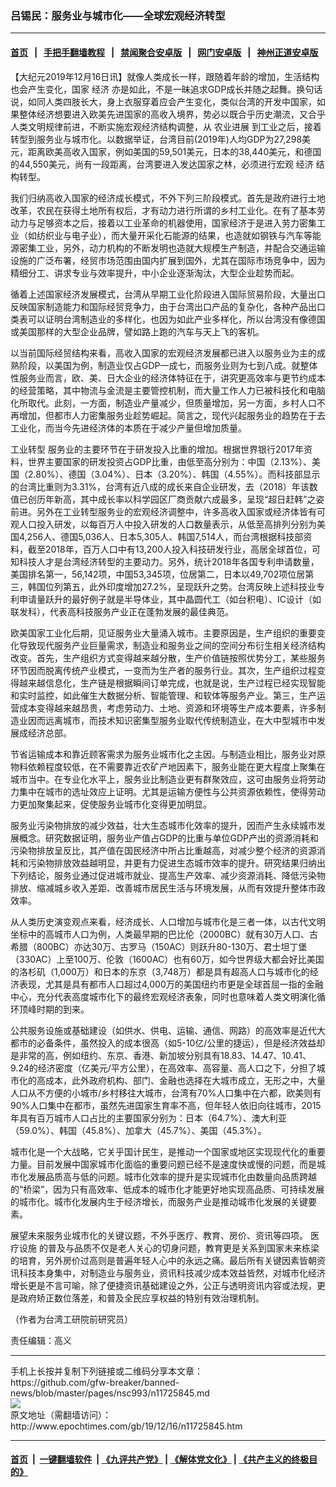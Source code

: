 ### 吕锡民：服务业与城市化——全球宏观经济转型
------------------------

#### [首页](https://github.com/gfw-breaker/banned-news/blob/master/README.md) &nbsp;&nbsp;|&nbsp;&nbsp; [手把手翻墙教程](https://github.com/gfw-breaker/guides/wiki) &nbsp;&nbsp;|&nbsp;&nbsp; [禁闻聚合安卓版](https://github.com/gfw-breaker/bn-android) &nbsp;&nbsp;|&nbsp;&nbsp; [网门安卓版](https://github.com/oGate2/oGate) &nbsp;&nbsp;|&nbsp;&nbsp; [神州正道安卓版](https://github.com/SzzdOgate/update) 



<div><p>
 【大纪元2019年12月16日讯】就像人类成长一样，跟随着年龄的增加，生活结构也会产生变化，国家
 <ok href="http://www.epochtimes.com/gb/tag/%E7%BB%8F%E6%B5%8E.html">
  经济
 </ok>
 亦是如此，不是一昧追求GDP成长并随之起舞。换句话说，如同人类四肢长大，身上衣服穿着应会产生变化，类似台湾的开发中国家，如果整体经济想要进入欧美先进国家的高收入境界，势必以既合乎历史潮流，又合乎人类文明规律前进，不断实施宏观经济结构调整，从
 <ok href="http://www.epochtimes.com/gb/tag/%E5%86%9C%E4%B8%9A%E8%BF%9B%E5%B1%95.html">
  农业进展
 </ok>
 到工业之后，接着转型到服务业与城市化。以数据举证，台湾目前(2019年)人均GDP为27,298美元，距离欧美高收入国家，例如美国的59,501美元，日本的38,440美元，和德国的44,550美元，尚有一段距离，台湾要进入发达国家之林，必须进行宏观
 <ok href="http://www.epochtimes.com/gb/tag/%E7%BB%8F%E6%B5%8E.html">
  经济
 </ok>
 结构转型。
</p>
<p>
 我们归纳高收入国家的经济成长模式，不外下列三阶段模式。首先是政府进行土地改革，农民在获得土地所有权后，才有动力进行所谓的乡村工业化。在有了基本劳动力与足够资本之后，接着以工业革命的机器使用，国家经济于是进入劳力密集工业（如纺织业与电子业），而大量开采化石能源的结果，也造就如钢铁与汽车等能源密集工业，另外，动力机构的不断发明也造就大规模生产制造，并配合交通运输设施的广泛布署，经贸市场范围由国内扩展到国外，尤其在国际市场竞争中，因为精细分工、讲求专业与效率提升，中小企业逐渐淘汰，大型企业趁势而起。
</p>
<p>
 循着上述国家经济发展模式，台湾从早期工业化阶段进入国际贸易阶段，大量出口反映国家制造能力和国际经贸竞争力，由于台湾出口产品的复杂化，各种产品出口类表可以证明台湾制造业的多样化，也因为如此产业多样化，所以台湾没有像德国或美国那样的大型企业品牌，譬如路上跑的汽车与天上飞的客机。
</p>
<p>
 以当前国际经贸结构来看，高收入国家的宏观经济发展都已进入以服务业为主的成熟阶段，以美国为例，制造业仅占GDP一成七，而服务业则为七到八成。就整体性服务业而言，欧、美、日大企业的经济体特征在于，讲究更高效率与更节约成本的经营策略，其中物流与金流是主要管控机制，而大量工作人力已被科技化和电脑化所取代。此刻，一方面，制造业产量减少，但质量增加，另一方面，乡村人口不再增加，但都市人力密集服务业趁势崛起。简言之，现代兴起服务业的趋势在于去工业化，而当今先进经济体的本质在于减少产量但增加质量。
</p>
<p>
 <ok href="http://www.epochtimes.com/gb/tag/%E5%B7%A5%E4%B8%9A%E8%BD%AC%E5%9E%8B.html">
  工业转型
 </ok>
 服务业的主要环节在于研发投入比重的增加。根据世界银行2017年资料，世界主要国家的研发投资占GDP比重，由低至高分别为：中国（2.13%）、美国（2.80%）、德国（3.04%）、日本（3.20%）、韩国（4.55%）。而科技部显示的台湾比重则为3.31%，台湾有近八成的成长来自企业研发，去（2018）年该数值已创历年新高，其中成长率以科学园区厂商贡献六成最多，呈现“超日赶韩”之姿前进。另外在工业转型服务业的宏观经济调整中，许多高收入国家或经济体皆有可观人口投入研发，以每百万人中投入研发的人口数量表示，从低至高排列分别为美国4,256人、德国5,036人、日本5,305人、韩国7,514人，而台湾根据科技部资料，截至2018年，百万人口中有13,200人投入科技研发行业，高居全球首位，可知科技人才是台湾经济转型的主要动力。另外，统计2018年各国专利申请数量，美国排名第一，56,142项，中国53,345项，位居第二，日本以49,702项位居第三，韩国位列第五，此外印度增加27.2%，呈现跃升之势。台湾反映上述科技业专利申请量跃升的最好例子就是半导体业，其中晶圆代工（如台积电）、IC设计（如联发科），代表高科技服务产业正在蓬勃发展的最佳典范。
</p>
<p>
 欧美国家工业化后期，见证服务业大量涌入城市。主要原因是，生产组织的重要变化导致现代服务产业巨量需求，制造业和服务业之间的空间分布衍生相关经济结构改变。首先，生产组织方式变得越来越分散，生产价值链按照优势分工，某些服务环节因而脱离传统产业模式，一变而为生产者的服务行业。其次，生产组织过程变得越来越信息化，生产链是根据瞬间订单完成，也就是说，生产过程已经实现智能和实时监控，如此催生大数据分析、智能管理、和软体等服务产业。第三，生产运营成本变得越来越昂贵，考虑劳动力、土地、资源和环境等生产成本要素，许多制造业因而远离城市，而技术知识密集型服务业取代传统制造业，在大中型城市中发展成经济总部。
</p>
<p>
 节省运输成本和靠近顾客需求为服务业城市化之主因。与制造业相比，服务业对原物料依赖程度较低，在不需要靠近农矿产地因素下，服务业能在更大程度上聚集在城市当中。在专业化水平上，服务业比制造业更有群聚效应，这可由服务业将劳动力集中在城市的选址效应上证明。尤其是运输方便性与公共资源依赖性，使得劳动力更加聚集起来，促使服务业城市化变得更加明显。
</p>
<p>
 服务业污染物排放的减少效益，壮大生态城市化效率的提升，因而产生永续城市发展概念。研究数据证明，服务业产值占GDP的比重与单位GDP产出的资源消耗和污染物排放呈反比，其产值在国民经济中所占比重越高，对减少整个经济的资源消耗和污染物排放效益越明显，并更有力促进生态城市效率的提升。研究结果归纳出下列结论，服务业通过促进城市就业、提高生产效率、减少资源消耗、降低污染物排放、缩减城乡收入差距、改善城市居民生活与环境发展，从而有效提升整体市政效率。
</p>
<p>
 从人类历史演变观点来看，经济成长、人口增加与城市化是三者一体，以古代文明坐标中的高城市人口为例，人类最早期的巴比伦（2000BC）就有30万人口、古希腊（800BC）亦达30万、古罗马（150AC）则跃升80-130万、君士坦丁堡（330AC）上至100万、伦敦（1600AC）也有60万，如今世界级大都会好比美国的洛杉矶（1,000万）和日本的东京（3,748万）都是具有超高人口与城市化的经济表现，尤其是具有都市人口超过4,000万的美国纽约市更是全球首屈一指的金融中心，充分代表高度城市化下的最终宏观经济表象，同时也意味着人类文明演化循环顶峰时期的到来。
</p>
<p>
 公共服务设施或基础建设（如供水、供电、运输、通信、网路）的高效率是近代大都市的必备条件，虽然投入的成本很高（如5-10亿/公里的捷运），但是经济效益却是非常的高，例如纽约、东京、香港、新加坡分别具有18.83、14.47、10.41、9.24的经济密度（亿美元/平方公里），在高效率、高容量、高人口之下，分担了城市化的高成本，此外政府机构、部门、金融也选择在大城市成立，无形之中，大量人口从不方便的小城市/乡村移往大城市，台湾有70%人口集中在六都，欧美则有90%人口集中在都市，虽然先进国家生育率不高，但年轻人依旧向往城市，2015年具有百万城市人口占比的主要国家分别为：日本（64.7%）、澳大利亚（59.0%）、韩国（45.8%）、加拿大（45.7%）、美国（45.3%）。
</p>
<p>
 城市化是一个大战略，它关乎国计民生，是推动一个国家或地区实现现代化的重要力量。目前发展中国家城市化面临的重要问题已经不是速度快或慢的问题，而是城市化发展品质高与低的问题。城市化效率的提升是实现城市化由数量向品质跨越的“桥梁”，因为只有高效率、低成本的城市化才能更好地实现高品质、可持续发展的城市化。城市化发展内生于经济增长，而服务产业是推动城市化发展的关键要素。
</p>
<p>
 展望未来服务业城市化的关键议题，不外乎医疗、教育、房价、资讯等四项。
 <ok href="http://www.epochtimes.com/gb/tag/%E5%8C%BB%E7%96%97%E8%AE%BE%E6%96%BD.html">
  医疗设施
 </ok>
 的普及与品质不仅是老人关心的切身问题，教育更是关系到国家未来栋梁的培育，另外房价过高则是普遍年轻人心中的永远之痛。最后所有关键因素皆朝资讯科技本身集中，对制造业与服务业，资讯科技减少成本效益皆然，对城市化经济增长更是不言可喻，除了便捷资讯基础建设之外，公正与透明资讯内容或法规，更是政府矫正数位落差，和普及全民应享权益的特别有效治理机制。
</p>
<p>
 （作者为台湾工研院前研究员）
</p>
<p>
 责任编辑：高义
</p>
</div>
<hr/>
手机上长按并复制下列链接或二维码分享本文章：<br/>
https://github.com/gfw-breaker/banned-news/blob/master/pages/nsc993/n11725845.md <br/>
<a href='https://github.com/gfw-breaker/banned-news/blob/master/pages/nsc993/n11725845.md'><img src='https://github.com/gfw-breaker/banned-news/blob/master/pages/nsc993/n11725845.md.png'/></a> <br/>
原文地址（需翻墙访问）：http://www.epochtimes.com/gb/19/12/16/n11725845.htm


------------------------
#### [首页](https://github.com/gfw-breaker/banned-news/blob/master/README.md) &nbsp;|&nbsp; [一键翻墙软件](https://github.com/gfw-breaker/nogfw/blob/master/README.md) &nbsp;| [《九评共产党》](https://github.com/gfw-breaker/9ping.md/blob/master/README.md#九评之一评共产党是什么) | [《解体党文化》](https://github.com/gfw-breaker/jtdwh.md/blob/master/README.md) | [《共产主义的终极目的》](https://github.com/gfw-breaker/gczydzjmd.md/blob/master/README.md)


<img src='http://gfw-breaker.win/banned-news/pages/nsc993/n11725845.md' width='0px' height='0px'/>